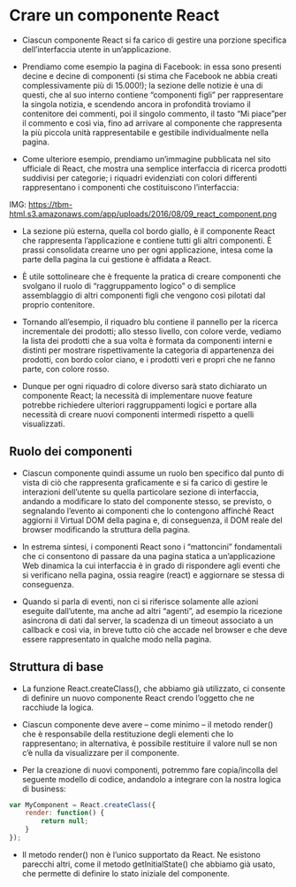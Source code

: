 # Crare un componente React

+ Ciascun componente React si fa carico di gestire una porzione specifica dell’interfaccia utente in un’applicazione.

+ Prendiamo come esempio la pagina di Facebook: in essa sono presenti decine e decine di componenti (si stima che Facebook ne abbia creati complessivamente più di 15.000!); la sezione delle notizie è una di questi, che al suo interno contiene “componenti figli” per rappresentare la singola notizia, e scendendo ancora in profondità troviamo il contenitore dei commenti, poi il singolo commento, il tasto “Mi piace”per il commento e così via, fino ad arrivare al componente che rappresenta la più piccola unità rappresentabile e gestibile individualmente nella pagina.


+ Come ulteriore esempio, prendiamo un’immagine pubblicata nel sito ufficiale di React, che mostra una semplice interfaccia di ricerca prodotti suddivisi per categorie; i riquadri evidenziati con colori differenti rappresentano i componenti che costituiscono l’interfaccia:


IMG: https://tbm-html.s3.amazonaws.com/app/uploads/2016/08/09_react_component.png

+ La sezione più esterna, quella col bordo giallo, è il componente React che rappresenta l’applicazione e contiene tutti gli altri componenti. È prassi consolidata crearne uno per ogni applicazione, intesa come la parte della pagina la cui gestione è affidata a React.

+ È utile sottolineare che è frequente la pratica di creare componenti che svolgano il ruolo di “raggruppamento logico” o di semplice assemblaggio di altri componenti figli che vengono così pilotati dal proprio contenitore.

+ Tornando all’esempio, il riquadro blu contiene il pannello per la ricerca incrementale dei prodotti; allo stesso livello, con colore verde, vediamo la lista dei prodotti che a sua volta è formata da componenti interni e distinti per mostrare rispettivamente la categoria di appartenenza dei prodotti, con bordo color ciano, e i prodotti veri e propri che ne fanno parte, con colore rosso.

+ Dunque per ogni riquadro di colore diverso sarà stato dichiarato un componente React; la necessità di implementare nuove feature potrebbe richiedere ulteriori raggruppamenti logici e portare alla necessità di creare nuovi componenti intermedi rispetto a quelli visualizzati.

## Ruolo dei componenti
+ Ciascun componente quindi assume un ruolo ben specifico dal punto di vista di ciò che rappresenta graficamente e si fa carico di gestire le interazioni dell’utente su quella particolare sezione di interfaccia, andando a modificare lo stato del componente stesso, se previsto, o segnalando l’evento ai componenti che lo contengono affinché React aggiorni il Virtual DOM della pagina e, di conseguenza, il DOM reale del browser modificando la struttura della pagina.

+ In estrema sintesi, i componenti React sono i “mattoncini” fondamentali che ci consentono di passare da una pagina statica a un’applicazione Web dinamica la cui interfaccia è in grado di rispondere agli eventi che si verificano nella pagina, ossia reagire (react) e aggiornare se stessa di conseguenza.

+ Quando si parla di eventi, non ci si riferisce solamente alle azioni eseguite dall’utente, ma anche ad altri “agenti”, ad esempio la ricezione asincrona di dati dal server, la scadenza di un timeout associato a un callback e così via, in breve tutto ciò che accade nel browser e che deve essere rappresentato in qualche modo nella pagina.

## Struttura di base
+ La funzione React.createClass(), che abbiamo già utilizzato, ci consente di definire un nuovo componente React crendo l’oggetto che ne racchiude la logica.

+ Ciascun componente deve avere – come minimo – il metodo render() che è responsabile della restituzione degli elementi che lo rappresentano; in alternativa, è possibile restituire il valore null se non c’è nulla da visualizzare per il componente.

+ Per la creazione di nuovi componenti, potremmo fare copia/incolla del seguente modello di codice, andandolo a integrare con la nostra logica di business:

``` js
var MyComponent = React.createClass({
	render: function() {
		return null;
	}
});
```

+ Il metodo render() non è l’unico supportato da React. Ne esistono parecchi altri, come il metodo getInitialState() che abbiamo già usato, che permette di definire lo stato iniziale del componente.


